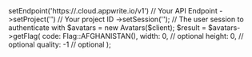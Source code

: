 <?php

use Appwrite\Client;
use Appwrite\Services\Avatars;
use Appwrite\Enums\Flag;

$client = (new Client())
    ->setEndpoint('https://<REGION>.cloud.appwrite.io/v1') // Your API Endpoint
    ->setProject('<YOUR_PROJECT_ID>') // Your project ID
    ->setSession(''); // The user session to authenticate with

$avatars = new Avatars($client);

$result = $avatars->getFlag(
    code: Flag::AFGHANISTAN(),
    width: 0, // optional
    height: 0, // optional
    quality: -1 // optional
);